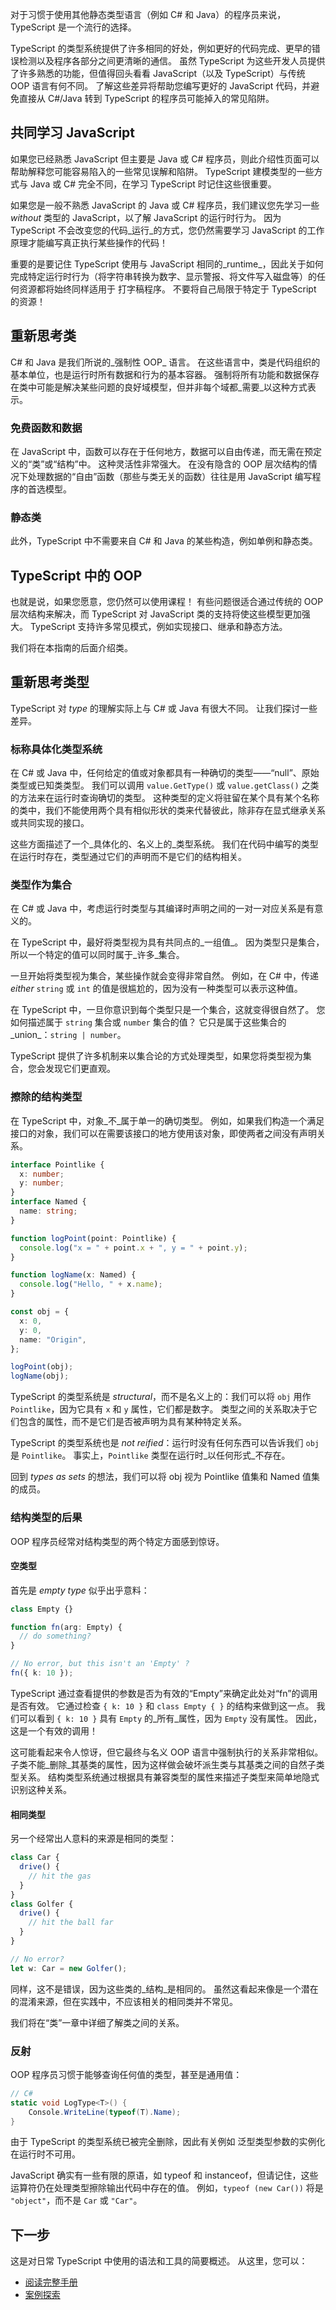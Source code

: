 对于习惯于使用其他静态类型语言（例如 C# 和 Java）的程序员来说，TypeScript 是一个流行的选择。

TypeScript 的类型系统提供了许多相同的好处，例如更好的代码完成、更早的错误检测以及程序各部分之间更清晰的通信。
虽然 TypeScript 为这些开发人员提供了许多熟悉的功能，但值得回头看看 JavaScript（以及 TypeScript）与传统 OOP 语言有何不同。
了解这些差异将帮助您编写更好的 JavaScript 代码，并避免直接从 C#/Java 转到 TypeScript 的程序员可能掉入的常见陷阱。

## 共同学习 JavaScript

如果您已经熟悉 JavaScript 但主要是 Java 或 C# 程序员，则此介绍性页面可以帮助解释您可能容易陷入的一些常见误解和陷阱。
TypeScript 建模类型的一些方式与 Java 或 C# 完全不同，在学习 TypeScript 时记住这些很重要。

如果您是一般不熟悉 JavaScript 的 Java 或 C# 程序员，我们建议您先学习一些 _without_ 类型的 JavaScript，以了解 JavaScript 的运行时行为。
因为 TypeScript 不会改变您的代码_运行_的方式，您仍然需要学习 JavaScript 的工作原理才能编写真正执行某些操作的代码！

重要的是要记住 TypeScript 使用与 JavaScript 相同的_runtime_，因此关于如何完成特定运行时行为（将字符串转换为数字、显示警报、将文件写入磁盘等）的任何资源都将始终同样适用于 打字稿程序。
不要将自己局限于特定于 TypeScript 的资源！

## 重新思考类

C# 和 Java 是我们所说的_强制性 OOP_ 语言。
在这些语言中，类是代码组织的基本单位，也是运行时所有数据和行为的基本容器。
强制将所有功能和数据保存在类中可能是解决某些问题的良好域模型，但并非每个域都_需要_以这种方式表示。

### 免费函数和数据

在 JavaScript 中，函数可以存在于任何地方，数据可以自由传递，而无需在预定义的“类”或“结构”中。
这种灵活性非常强大。
在没有隐含的 OOP 层次结构的情况下处理数据的“自由”函数（那些与类无关的函数）往往是用 JavaScript 编写程序的首选模型。

### 静态类

此外，TypeScript 中不需要来自 C# 和 Java 的某些构造，例如单例和静态类。

## TypeScript 中的 OOP

也就是说，如果您愿意，您仍然可以使用课程！
有些问题很适合通过传统的 OOP 层次结构来解决，而 TypeScript 对 JavaScript 类的支持将使这些模型更加强大。
TypeScript 支持许多常见模式，例如实现接口、继承和静态方法。

我们将在本指南的后面介绍类。

## 重新思考类型

TypeScript 对 _type_ 的理解实际上与 C# 或 Java 有很大不同。
让我们探讨一些差异。

### 标称具体化类型系统

在 C# 或 Java 中，任何给定的值或对象都具有一种确切的类型——“null”、原始类型或已知类类型。
我们可以调用 `value.GetType()` 或 `value.getClass()` 之类的方法来在运行时查询确切的类型。
这种类型的定义将驻留在某个具有某个名称的类中，我们不能使用两个具有相似形状的类来代替彼此，除非存在显式继承关系或共同实现的接口。

这些方面描述了一个_具体化的、名义上的_类型系统。
我们在代码中编写的类型在运行时存在，类型通过它们的声明而不是它们的结构相关。

### 类型作为集合

在 C# 或 Java 中，考虑运行时类型与其编译时声明之间的一对一对应关系是有意义的。

在 TypeScript 中，最好将类型视为具有共同点的_一组值_。
因为类型只是集合，所以一个特定的值可以同时属于_许多_集合。

一旦开始将类型视为集合，某些操作就会变得非常自然。
例如，在 C# 中，传递 _either_ `string` 或 `int` 的值是很尴尬的，因为没有一种类型可以表示这种值。

在 TypeScript 中，一旦你意识到每个类型只是一个集合，这就变得很自然了。
您如何描述属于 `string` 集合或 `number` 集合的值？
它只是属于这些集合的_union_：`string | number`。

TypeScript 提供了许多机制来以集合论的方式处理类型，如果您将类型视为集合，您会发现它们更直观。

### 擦除的结构类型

在 TypeScript 中，对象_不_属于单一的确切类型。
例如，如果我们构造一个满足接口的对象，我们可以在需要该接口的地方使用该对象，即使两者之间没有声明关系。

```ts 
interface Pointlike {
  x: number;
  y: number;
}
interface Named {
  name: string;
}

function logPoint(point: Pointlike) {
  console.log("x = " + point.x + ", y = " + point.y);
}

function logName(x: Named) {
  console.log("Hello, " + x.name);
}

const obj = {
  x: 0,
  y: 0,
  name: "Origin",
};

logPoint(obj);
logName(obj);
```

TypeScript 的类型系统是 _structural_，而不是名义上的：我们可以将 `obj` 用作 `Pointlike`，因为它具有 `x` 和 `y` 属性，它们都是数字。
类型之间的关系取决于它们包含的属性，而不是它们是否被声明为具有某种特定关系。

TypeScript 的类型系统也是 _not reified_：运行时没有任何东西可以告诉我们 `obj` 是 `Pointlike`。
事实上，`Pointlike` 类型在运行时_以任何形式_不存在。

回到 _types as sets_ 的想法，我们可以将 obj 视为 Pointlike 值集和 Named 值集的成员。

### 结构类型的后果

OOP 程序员经常对结构类型的两个特定方面感到惊讶。

#### 空类型

首先是 _empty type_ 似乎出乎意料：

```ts 
class Empty {}

function fn(arg: Empty) {
  // do something?
}

// No error, but this isn't an 'Empty' ?
fn({ k: 10 });
```

TypeScript 通过查看提供的参数是否为有效的“Empty”来确定此处对“fn”的调用是否有效。
它通过检查 `{ k: 10 }` 和 `class Empty { }` 的结构来做到这一点。
我们可以看到 `{ k: 10 }` 具有 `Empty` 的_所有_属性，因为 `Empty` 没有属性。
因此，这是一个有效的调用！

这可能看起来令人惊讶，但它最终与名义 OOP 语言中强制执行的关系非常相似。
子类不能_删除_其基类的属性，因为这样做会破坏派生类与其基类之间的自然子类型关系。
结构类型系统通过根据具有兼容类型的属性来描述子类型来简单地隐式识别这种关系。

#### 相同类型

另一个经常出人意料的来源是相同的类型：

```ts
class Car {
  drive() {
    // hit the gas
  }
}
class Golfer {
  drive() {
    // hit the ball far
  }
}

// No error?
let w: Car = new Golfer();
```

同样，这不是错误，因为这些类的_结构_是相同的。
虽然这看起来像是一个潜在的混淆来源，但在实践中，不应该相关的相同类并不常见。

我们将在“类”一章中详细了解类之间的关系。

### 反射

OOP 程序员习惯于能够查询任何值的类型，甚至是通用值：

```csharp
// C#
static void LogType<T>() {
    Console.WriteLine(typeof(T).Name);
}
```

由于 TypeScript 的类型系统已被完全删除，因此有关例如 泛型类型参数的实例化在运行时不可用。

JavaScript 确实有一些有限的原语，如 typeof 和 instanceof，但请记住，这些运算符仍在处理类型擦除输出代码中存在的值。
例如，`typeof (new Car())` 将是 `"object"`，而不是 `Car` 或 `"Car"`。
## 下一步

这是对日常 TypeScript 中使用的语法和工具的简要概述。 从这里，您可以：

- <a href="/handbooks/handbook-v2/Basics">阅读完整手册</a>
- [案例探索](https://www.typescriptlang.org/play#show-examples)
